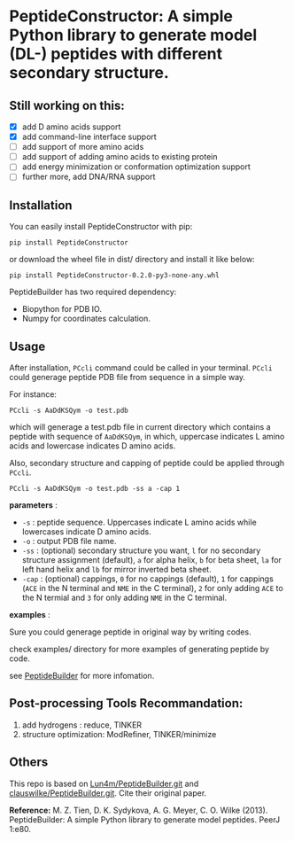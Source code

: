 # PeptideConstructor: A simple Python library to generate model (DL-) peptides with different secondary structure.

## Still working on this:

- [x] add D amino acids support
- [x] add command-line interface support
- [ ] add support of more amino acids
- [ ] add support of adding amino acids to existing protein
- [ ] add energy minimization or conformation optimization support
- [ ] further more, add DNA/RNA support

## Installation

You can easily install PeptideConstructor with pip:

```
pip install PeptideConstructor
```

or download the wheel file in dist/ directory and install it like below:

```
pip install PeptideConstructor-0.2.0-py3-none-any.whl
```

PeptideBuilder has two required dependency: 
- Biopython for PDB IO.
- Numpy for coordinates calculation.

## Usage

After installation, `PCcli` command could be called in your terminal. `PCcli` could generage peptide PDB file from sequence in a simple way.

For instance:

```
PCcli -s AaDdKSQym -o test.pdb
```
which will generage a test.pdb file in current directory which contains a peptide with sequence of `AaDdKSQym`, in which, uppercase indicates L amino acids and lowercase indicates D amino acids. 

Also, secondary structure and capping of peptide could be applied through `PCcli`.

```
PCcli -s AaDdKSQym -o test.pdb -ss a -cap 1
```

**parameters** : 

- `-s` : peptide sequence. Uppercases indicate L amino acids while lowercases indicate D amino acids.
- `-o` : output PDB file name.
- `-ss` : (optional) secondary structure you want, `l` for no secondary structure assignment (default), `a` for alpha helix, `b` for beta sheet, `la` for left hand helix and `lb` for mirror inverted beta sheet.
- `-cap` : (optional) cappings, `0` for no cappings (default), `1` for cappings (`ACE` in the N terminal and `NME` in the C terminal), `2` for only adding `ACE` to the N termial and `3` for only adding `NME` in the C terminal. 

**examples** : 

Sure you could generage peptide in original way by writing codes.

check examples/ directory for more examples of generating peptide by code.

 see [PeptideBuilder](https://github.com/clauswilke/PeptideBuilder) for more infomation.


## Post-processing Tools Recommandation:

1. add hydrogens : reduce, TINKER
2. structure optimization: ModRefiner, TINKER/minimize

## Others

This repo is based on [Lun4m/PeptideBuilder.git](https://github.com/Lun4m/PeptideBuilder) and [clauswilke/PeptideBuilder.git](https://github.com/clauswilke/PeptideBuilder). Cite their original paper.

**Reference:**
M. Z. Tien, D. K. Sydykova, A. G. Meyer, C. O. Wilke (2013). PeptideBuilder:
A simple Python library to generate model peptides. PeerJ 1:e80.
